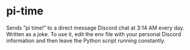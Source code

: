 # pi-time
Sends ”pi time!” to a direct message Discord chat at 3:14 AM every day. Written as a joke. 
To use it, edit the env file with your personal Discord information and then leave the Python script running constantly.
